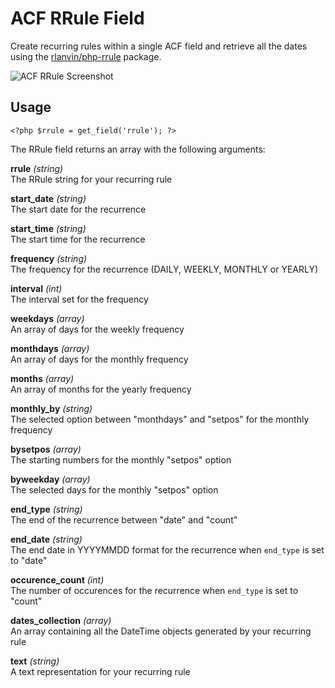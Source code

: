 # ACF RRule Field

Create recurring rules within a single ACF field and retrieve all the dates using the [rlanvin/php-rrule](https://github.com/rlanvin/php-rrule) package.

![ACF RRule Screenshot](https://pixelparfait.fr/_github/acf-rrule.png)

## Usage

```
<?php $rrule = get_field('rrule'); ?>
```

The RRule field returns an array with the following arguments:

**rrule** *(string)*  
The RRule string for your recurring rule  

**start_date** *(string)*  
The start date for the recurrence  

**start_time** *(string)*  
The start time for the recurrence  

**frequency** *(string)*  
The frequency for the recurrence (DAILY, WEEKLY, MONTHLY or YEARLY)  

**interval** *(int)*  
The interval set for the frequency   

**weekdays** *(array)*  
An array of days for the weekly frequency  

**monthdays** *(array)*  
An array of days for the monthly frequency  

**months** *(array)*  
An array of months for the yearly frequency  

**monthly_by** *(string)*  
The selected option between "monthdays" and "setpos" for the monthly frequency  

**bysetpos** *(array)*  
The starting numbers for the monthly "setpos" option  

**byweekday** *(array)*  
The selected days for the monthly "setpos" option  

**end_type** *(string)*  
The end of the recurrence between "date" and "count"  

**end_date** *(string)*  
The end date in YYYYMMDD format for the recurrence when `end_type` is set to "date"  

**occurence_count** *(int)*  
The number of occurences for the recurrence when `end_type` is set to "count"  

**dates_collection** *(array)*  
An array containing all the DateTime objects generated by your recurring rule  

**text** *(string)*  
A text representation for your recurring rule  
